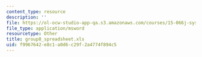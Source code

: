 ```yaml
---
content_type: resource
description: ''
file: https://ol-ocw-studio-app-qa.s3.amazonaws.com/courses/15-066j-system-optimization-and-analysis-for-manufacturing-summer-2003/f9967642e8c1a0d6c29f2a4774f894c5_group8_spreadsheet.xls
file_type: application/msword
resourcetype: Other
title: group8_spreadsheet.xls
uid: f9967642-e8c1-a0d6-c29f-2a4774f894c5
---
```

